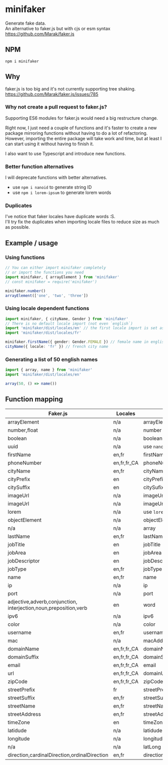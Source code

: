 # minifaker

Generate fake data.  
An alternative to faker.js but with cjs or esm syntax
<https://github.com/Marak/faker.js>

## NPM

`npm i minifaker`

## Why

faker.js is too big and it's not currently supporting tree shaking.
<https://github.com/Marak/faker.js/issues/785>

### Why not create a pull request to faker.js?

Supporting ES6 modules for faker.js would need a big restructure change.

Right now, I just need a couple of functions and it's faster to create a new package mirroring functions without having to do a lot of refactoring. However, importing the entire package will take work and time, but at least I can start using it without having to finish it.

I also want to use Typescript and introduce new functions.

### Better function alternatives

I will deprecate functions with better alternatives.

- use `npm i nanoid` to generate string ID
- use `npm i lorem-ipsum` to generate lorem words  

### Duplicates

I've notice that faker locales have duplicate words :S.  
I'll try fix the duplicates when importing locale files to reduce size as much as possible.

## Example / usage

### Using functions

```ts
// You can either import minifaker completely 
// or import the functions you need
import minifaker, { arrayElement } from 'minifaker'
// const minifaker = require('minifaker')

minifaker.number()
arrayElement(['one', 'two', 'three'])
```

### Using locale dependent functions

```ts
import minifaker, { cityName, Gender } from 'minifaker'
// There is no default locale import (not even `english`)
import 'minifaker/dist/locales/en' // the first locale import is set as default
import 'minifaker/dist/locales/fr'

minifaker.firstName({ gender: Gender.FEMALE }) // female name in english
cityName({ locale: 'fr' }) // french city name
```

### Generating a list of 50 english names

```ts
import { array, name } from 'minifaker'
import 'minifaker/dist/locales/en'

array(50, () => name())
```

## Function mapping

|Faker.js|Locales|Func|
|-|-|-|
arrayElement|n/a|arrayElement
number,float|n/a|number
boolean|n/a|boolean
uuid|n/a|use `nanoid`
firstName|en,fr|firstName
phoneNumber|en,fr,fr_CA|phoneNumber
cityName|en,fr|cityName
cityPrefix|en|cityPrefix
citySuffix|en|citySufix
imageUrl|n/a|imageUrlFromPlaceIMG
imageUrl|n/a|imageUrlFromPlaceholder
lorem|n/a|use `lorem-ipsum`
objectElement|n/a|objectElement
n/a|n/a|array
lastName|en,fr|lastName
jobTitle|en|jobTitle
jobArea|en|jobArea
jobDescriptor|en|jobDescriptor
jobType|en,fr|jobType
name|en,fr|name
ip|n/a|ip
port|n/a|port
adjective,adverb,conjunction,  interjection,noun,preposition,verb|en|word
ipv6|n/a|ipv6
color|n/a|color
username|en,fr|username
mac|n/a|macAddress
domainName|en,fr,fr_CA|domainName
domainSuffix|en,fr,fr_CA|domainSuffix
email|en,fr,fr_CA|email
url|en,fr,fr_CA|domainUrl
zipCode|en,fr,fr_CA|zipCode
streetPrefix|fr|streetPrefix
streetSuffix|en,fr|streetSuffix
streetName|en,fr|streetName
streetAddress|en,fr|streetAddress
timeZone|en|timeZone
latidude|n/a|latidude
longitude|n/a|longitude
n/a|n/a|latLong
direction,cardinalDirection,ordinalDirection|en,fr|direction
